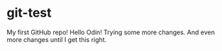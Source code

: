 # git-test
My first GitHub repo!
Hello Odin!
Trying some more changes.
And even more changes until I get this right.